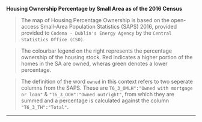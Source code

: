 **Housing Ownership Percentage by Small Area as of the 2016 Census**

> The map of Housing Percentage Ownership is based on the open-access Small-Area Population Statistics (SAPS) 2016, provided provided to `Codema - Dublin's Energy Agency` by the `Central Statistics Office (CSO)`. 

> The colourbar legend on the right represents the percentage ownership of the housing stock. Red indicates a higher portion of the homes in the SA are owned, wheras green denotes a lower percentage.

> The definition of the word `owned` in this context refers to two seperate columns from the SAPS. These are `T6_3_OMLH":"Owned with mortgage or loan"` & `"T6_3_OOH":"Owned outright"`, from which they are summed and a percentage is calculated against the column `"T6_3_TH":"Total"`.

<object type="text/html" data="../../html/housing_ownership_sa.html" width="1000" height="1000" frameborder="0"></object>

---